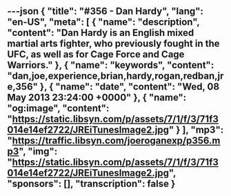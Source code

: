 ---json
{
  "title": "#356 - Dan Hardy",
  "lang": "en-US",
  "meta": [
    {
      "name": "description",
      "content": "Dan Hardy is an English mixed martial arts fighter, who previously fought in the UFC, as well as for Cage Force and Cage Warriors."
    },
    {
      "name": "keywords",
      "content": "dan,joe,experience,brian,hardy,rogan,redban,jre,356"
    },
    {
      "name": "date",
      "content": "Wed, 08 May 2013 23:24:00 +0000"
    },
    {
      "name": "og:image",
      "content": "https://static.libsyn.com/p/assets/7/1/f/3/71f3014e14ef2722/JREiTunesImage2.jpg"
    }
  ],
  "mp3": "https://traffic.libsyn.com/joeroganexp/p356.mp3",
  "img": "https://static.libsyn.com/p/assets/7/1/f/3/71f3014e14ef2722/JREiTunesImage2.jpg",
  "sponsors": [],
  "transcription": false
}
---
<episode-header />

<timemark seconds="0" />

<transcribe-call-to-action />

<episode-footer />